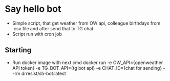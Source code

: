 # Say hello bot

- Simple script, that get weather from OW api, colleague birthdays from .csv file and after send that to TG chat
- Script run with cron job 

## Starting 

- Run docker image with next cmd docker run -e OW_API={openweather API token} -e TG_BOT_API={tg bot api} -e CHAT_ID={chat for sending} --rm       drresist/sh-bot:latest
